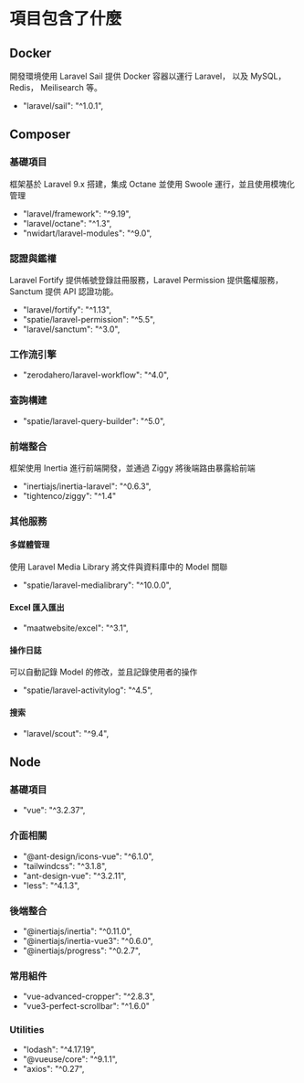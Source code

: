 # 項目包含了什麼

## Docker 

開發環境使用 Laravel Sail 提供 Docker 容器以運行 Laravel， 以及 MySQL，Redis， Meilisearch 等。
- "laravel/sail": "^1.0.1",

## Composer

### 基礎項目

框架基於 Laravel 9.x 搭建，集成 Octane 並使用 Swoole 運行，並且使用模塊化管理
- "laravel/framework": "^9.19",
- "laravel/octane": "^1.3",
- "nwidart/laravel-modules": "^9.0",

### 認證與鑑權

Laravel Fortify 提供帳號登錄註冊服務，Laravel Permission 提供鑑權服務，Sanctum 提供 API 認證功能。
- "laravel/fortify": "^1.13",
- "spatie/laravel-permission": "^5.5",
- "laravel/sanctum": "^3.0",

### 工作流引擎

- "zerodahero/laravel-workflow": "^4.0",

### 查詢構建
- "spatie/laravel-query-builder": "^5.0",

### 前端整合

框架使用 Inertia 進行前端開發，並通過 Ziggy 將後端路由暴露給前端

- "inertiajs/inertia-laravel": "^0.6.3",
- "tightenco/ziggy": "^1.4"

### 其他服務

#### 多媒體管理

使用 Laravel Media Library 將文件與資料庫中的 Model 關聯

- "spatie/laravel-medialibrary": "^10.0.0",

#### Excel 匯入匯出

- "maatwebsite/excel": "^3.1",

#### 操作日誌

可以自動記錄 Model 的修改，並且記錄使用者的操作

- "spatie/laravel-activitylog": "^4.5",

#### 搜索

- "laravel/scout": "^9.4",

## Node

### 基礎項目

- "vue": "^3.2.37",

### 介面相關

- "@ant-design/icons-vue": "^6.1.0",
- "tailwindcss": "^3.1.8",
- "ant-design-vue": "^3.2.11",
- "less": "^4.1.3",

### 後端整合

- "@inertiajs/inertia": "^0.11.0",
- "@inertiajs/inertia-vue3": "^0.6.0",
- "@inertiajs/progress": "^0.2.7",

### 常用組件

- "vue-advanced-cropper": "^2.8.3",
- "vue3-perfect-scrollbar": "^1.6.0"

### Utilities

- "lodash": "^4.17.19",
- "@vueuse/core": "^9.1.1",
- "axios": "^0.27",
